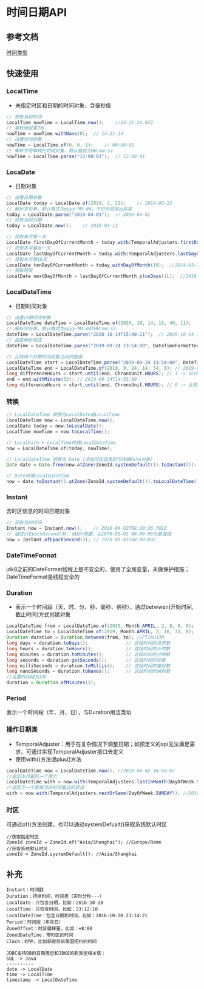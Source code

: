 # 时间日期API

<a name="OmtmR"></a>
## 参考文档
[时间类型](https://lw900925.github.io/java/java8-newtime-api.html)<br />

<a name="q33D4"></a>
## 快速使用
<a name="L7TlO"></a>
### LocalTime

- 未指定时区和日期的时间对象，含毫秒值
```java
// 获取当前时间
LocalTime nowTime = LocalTime.now();	//14:21:24.932
// 毫秒值设置为0
nowTime = nowTime.withNano(0);	// 14:21:24
// 设置时间参数
nowTime = LocalTime.of(0, 0, 1);	// 00:00:01
// 解析字符串转化时间对象，默认格式为HH:mm:ss
nowTime = LocalTime.parse("12:00:01");	// 12:00:01
```
<a name="aWSp6"></a>
### LocaDate

- 日期对象
```java
// 设置日期参数
LocalDate today = LocalDate.of(2019, 3, 22);	// 2019-03-22
// 解析字符串，默认格式为yyyy-MM-dd，不符合则抛出异常
today = LocalDate.parse("2019-04-01");	// 2019-04-01
// 获取当前日期
today = LocalDate.now();	// 2019-03-12

// 获取本月第一天
LocalDate firstDayOfCurrentMonth = today.with(TemporalAdjusters.firstDayOfMonth());	// 2019-03-01
// 获取本月最后一天
LocalDate lastDayOfCurrentMonth = today.with(TemporalAdjusters.lastDayOfMonth());	//2019-03-31
// 获取本月第10天
LocalDate tenDayOfCurrentMonth = today.withDayOfMonth(10);	//2014-03-10，如超过当月最长日则抛出异常
// 获取明天
LocalDate nextDayOfMonth = lastDayOfCurrentMonth.plusDays(1L);	//2019-04-01
```
<a name="SoZX3"></a>
### LocalDateTime

- 日期时间对象
```java
// 设置日期时间参数
LocalDateTime dateTime = LocalDateTime.of(2020, 10, 14, 15, 40, 11);	// 2020-10-14 15:40:11
// 解析字符串，默认格式为yyyy-MM-ddTHH:mm:ss
dateTime = LocalDateTime.parse("2020-10-14T15:40:11");	// 2020-10-14 15:40:11
// 指定解析格式
dateTime = LocalDateTime.parse("2019-09-24 13:54:00", DateTimeFormatter.ofPattern("yyyy-MM-dd HH:mm:ss")); // 2019-09-24T13:54:00

// 比较两个日期时间对象之间的差值
LocalDateTime start = LocalDateTime.parse("2019-09-24 13:54:00", DateTimeFormatter.ofPattern("yyyy-MM-dd HH:mm:ss")); // 2019-09-24T13:54:00
LocalDateTime end = LocalDateTime.of(2019, 9, 24, 14, 54, 0); // 2019-09-24T14：54：00
long differenceHours = start.until(end, ChronoUnit.HOURS); // 1 -> 以start时间值为计算,大于1小时小于2小时返回1
end = end.withMinute(53); // 2019-09-24T14:53:00
long differenceHours = start.until(end, ChronoUnit.HOURS); // 0 -> 比较是会结合天和分钟计算，如只需计算小时单位，则应取小时单位在比较
```
<a name="UxVfO"></a>
### 转换
```java
// LocalDateTime 转换为LocalDate或LocalTime
LocalDateTime now = LocalDateTime.now();
LocalDate today = now.toLocalDate();
LocalTime nowTime = now.toLocalTime();

// LocalDate + LocalTime转换LocalDateTime
now = LocalDateTime.of(today, nowTime);

// LocalDateTime 转换为 Date (添加时区信息即可转换Date对象）
Date date = Date.from(now.atZone(ZoneId.systemDefault()).toInstant());

// Date转换LocalDateTime
now = date.toInstant().atZone(ZoneId.systemDefault()).toLocalDateTime();
```
<a name="D31mB"></a>
### Instant
含时区信息的时间日期对象
```java
// 获取当前时间
Instant now = Instant.now();	// 2019-04-02T08:20:26.781Z
// 通过ofEpochSecond(秒, 纳秒)构建，以1970-01-01 00:00:00为基准线
now = Instant.ofEpochSecond(3);	// 1970-01-01T00:00:03Z
```
<a name="xK5Oo"></a>
### DateTimeFormat
jdk8之前的DateFormat线程上是不安全的，使用了全局变量，未做保护措施；DateTimeFormat是线程安全的<br />

<a name="dwloO"></a>
### Duration

- 表示一个时间段（天、时、分、秒、毫秒、纳秒），通过betwwen(开始时间, 截止时间)方式创建对象
```java
LocalDateTime from = LocalDateTime.of(2019, Month.APRIL, 2, 0, 0, 0);
LocalDateTime to = LocalDateTime.of(2019, Month.APRIL, 2, 16, 33, 0);
Duration duration = Duration.between(from, to);	//PT16H33M
long days = duration.toDays();              // 这段时间的总天数
long hours = duration.toHours();            // 这段时间的小时数
long minutes = duration.toMinutes();        // 这段时间的分钟数
long seconds = duration.getSeconds();       // 这段时间的秒数
long milliSeconds = duration.toMillis();    // 这段时间的毫秒数
long nanoSeconds = duration.toNanos();      // 这段时间的纳秒数
//设置时间段为3秒
duration = Duration.ofMinutes(3);
```
<a name="HYqJb"></a>
### Period
表示一个时间段（年、月、日），与Duration用法类似<br />

<a name="Rc2Jt"></a>
### 操作日期类

- TemporalAdjuster：用于在复杂情况下调整日期；如预定义的api无法满足需求，可通过实现TemporalAdjuster接口去定义
- 使用with()方法或plus()方法
```java
LocalDateTime now = LocalDateTime.now(); //2019-04-02 16:58:47
//返回本月最后一个周六
LocalDateTime with = now.with(TemporalAdjusters.lastInMonth(DayOfWeek.SATURDAY)); //2019-04-27 16:58:47
//返回下一个距离当前时间最近的周日
with = now.with(TemporalAdjusters.nextOrSame(DayOfWeek.SUNDAY)); //2019-04-07 16:58:47
```
<a name="9vhWK"></a>
### 时区
可通过of()方法创建，也可以通过systemDefualt()获取系统默认时区
```
//获取指定时区
ZoneId zoneId = ZoneId.of("Asia/Shanghai");	//Europe/Rome
//获取系统默认时区
zoneId = ZoneId.systemDefault(); //Asia/Shanghai
```


<a name="73xub"></a>
## 补充

```
Instant：时间戳
Duration：持续时间，时间差（天时分秒---）
LocalDate：只包含日期，比如：2016-10-20
LocalTime：只包含时间，比如：23:12:10
LocalDateTime：包含日期和时间，比如：2016-10-20 23:14:21
Period：时间段（年月日）
ZoneOffset：时区偏移量，比如：+8:00
ZonedDateTime：带时区的时间
Clock：时钟，比如获取目前美国纽约的时间
```
```
JDBC支持DB的日期类型和JDK8的新类型相关联：
SQL -> Java
----------
date -> LocalDate
time -> LocalTime
timestamp -> LocalDateTime
```
